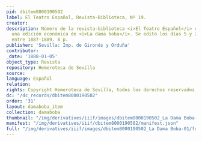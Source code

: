 ```yaml
---
pid: dbitem8000190502
label: El Teatro Español, Revista-Biblioteca, Nº 19.
creator:
description: Número de la revista-biblioteca <i>El Teatro Español</i> que incluyó
  una edición económica de <i>La dama boba</i>. Se editó los días 5 y 20 de cada mes
  entre 1887-1889. 8 p.
publisher: 'Sevilla: Imp. de Gironés y Orduña'
contributor:
_date: '1888-01-05'
object_type: Revista
repository: Hemeroteca de Sevilla
source:
language: Español
relation:
rights: Copyright Hemeroteca de Sevilla, todos los derechos reservados
dc: "/dc_records/dbitem8000190502"
order: '31'
layout: damaboba_item
collection: damaboba
thumbnail: "/img/derivatives/iiif/images/dbitem8000190502_La Dama Boba-01/full/250,/0/default.jpg"
manifest: "/img/derivatives/iiif/dbitem8000190502/manifest.json"
full: "/img/derivatives/iiif/images/dbitem8000190502_La Dama Boba-01/full/1140,/0/default.jpg"
---
```

